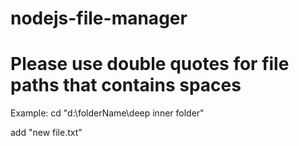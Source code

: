 # nodejs-file-manager

# Please use double quotes for file paths that contains spaces

Example:
cd "d:\folderName\deep inner folder"

add "new file.txt"
